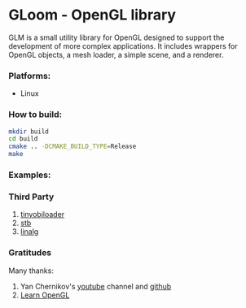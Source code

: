 # GLoom - OpenGL library

GLM is a small utility library for OpenGL designed to support the development of more complex applications. It includes wrappers for OpenGL objects, a mesh loader, a simple scene, and a renderer.

### Platforms:

* Linux

### How to build:

```bash
mkdir build
cd build
cmake .. -DCMAKE_BUILD_TYPE=Release
make
```

### Examples:

### Third Party 

1. [tinyobjloader](https://github.com/tinyobjloader/tinyobjloader)
2. [stb](https://github.com/nothings/stb)
3. [linalg](https://github.com/sgorsten/linalg)

### Gratitudes

Many thanks:

1. Yan Chernikov's [youtube](https://www.youtube.com/@TheCherno) channel and [github](https://github.com/TheCherno)
2. [Learn OpenGL](https://learnopengl.com/)
